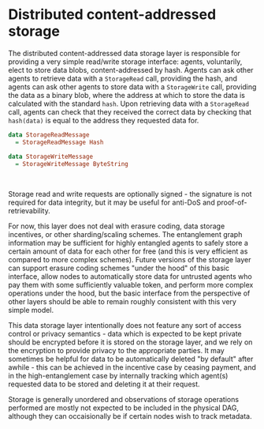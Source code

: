 # Distributed content-addressed storage

The distributed content-addressed data storage layer is responsible for providing a very simple read/write storage interface: agents, voluntarily, elect to store data blobs, content-addressed by hash. Agents can ask other agents to retrieve data with a `StorageRead` call, providing the hash, and agents can ask other agents to store data with a `StorageWrite` call, providing the data as a binary blob, where the address at which to store the data is calculated with the standard `hash`. Upon retrieving data with a `StorageRead` call, agents can check that they received the correct data by checking that `hash(data)` is equal to the address they requested data for.

```haskell
data StorageReadMessage
  = StorageReadMessage Hash
```

```haskell
data StorageWriteMessage
  = StorageWriteMessage ByteString
```

&nbsp;

Storage read and write requests are optionally signed - the signature is not required for data integrity, but it may be useful for anti-DoS and proof-of-retrievability.

For now, this layer does not deal with erasure coding, data storage incentives, or other sharding/scaling schemes. The entanglement graph information may be sufficient for highly entangled agents to safely store a certain amount of data for each other for free (and this is very efficient as compared to more complex schemes). Future versions of the storage layer can support erasure coding schemes "under the hood" of this basic interface, allow nodes to automatically store data for untrusted agents who pay them with some sufficiently valuable token, and perform more complex operations under the hood, but the basic interface from the perspective of other layers should be able to remain roughly consistent with this very simple model. 

This data storage layer intentionally does not feature any sort of access control or privacy semantics - data which is expected to be kept private should be encrypted before it is stored on the storage layer, and we rely on the encryption to provide privacy to the appropriate parties. It may sometimes be helpful for data to be automatically deleted "by default" after awhile - this can be achieved in the incentive case by ceasing payment, and in the high-entanglement case by internally tracking which agent(s) requested data to be stored and deleting it at their request.

Storage is generally unordered and observations of storage operations performed are mostly not expected to be included in the physical DAG, although they can occaisionally be if certain nodes wish to track metadata.